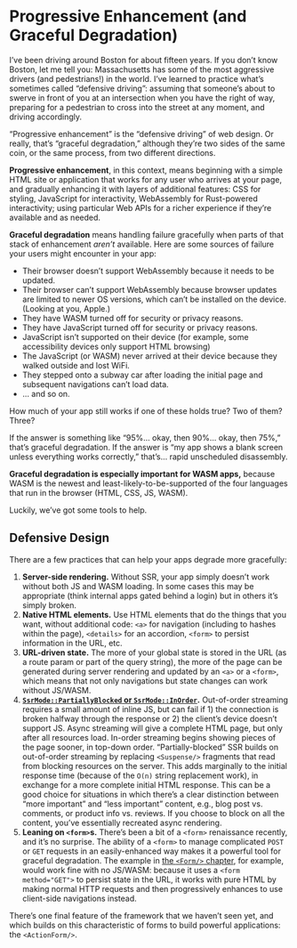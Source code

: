 # Progressive Enhancement (and Graceful Degradation)

I’ve been driving around Boston for about fifteen years. If you don’t know Boston, let me tell you: Massachusetts has some of the most aggressive drivers (and pedestrians!) in the world. I’ve learned to practice what’s sometimes called “defensive driving”: assuming that someone’s about to swerve in front of you at an intersection when you have the right of way, preparing for a pedestrian to cross into the street at any moment, and driving accordingly.

“Progressive enhancement” is the “defensive driving” of web design. Or really, that’s “graceful degradation,” although they’re two sides of the same coin, or the same process, from two different directions.

**Progressive enhancement**, in this context, means beginning with a simple HTML site or application that works for any user who arrives at your page, and gradually enhancing it with layers of additional features: CSS for styling, JavaScript for interactivity, WebAssembly for Rust-powered interactivity; using particular Web APIs for a richer experience if they’re available and as needed.

**Graceful degradation** means handling failure gracefully when parts of that stack of enhancement *aren’t* available. Here are some sources of failure your users might encounter in your app:
- Their browser doesn’t support WebAssembly because it needs to be updated.
- Their browser can’t support WebAssembly because browser updates are limited to newer OS versions, which can’t be installed on the device. (Looking at you, Apple.)
- They have WASM turned off for security or privacy reasons.
- They have JavaScript turned off for security or privacy reasons.
- JavaScript isn’t supported on their device (for example, some accessibility devices only support HTML browsing)
- The JavaScript (or WASM) never arrived at their device because they walked outside and lost WiFi.
- They stepped onto a subway car after loading the initial page and subsequent navigations can’t load data.
- ... and so on.

How much of your app still works if one of these holds true? Two of them? Three? 

If the answer is something like “95%... okay, then 90%... okay, then 75%,” that’s graceful degradation. If the answer is “my app shows a blank screen unless everything works correctly,” that’s... rapid unscheduled disassembly.

**Graceful degradation is especially important for WASM apps,** because WASM is the newest and least-likely-to-be-supported of the four languages that run in the browser (HTML, CSS, JS, WASM).

Luckily, we’ve got some tools to help.

## Defensive Design

There are a few practices that can help your apps degrade more gracefully:
1. **Server-side rendering.** Without SSR, your app simply doesn’t work without both JS and WASM loading. In some cases this may be appropriate (think internal apps gated behind a login) but in others it’s simply broken.
2. **Native HTML elements.** Use HTML elements that do the things that you want, without additional code: `<a>` for navigation (including to hashes within the page), `<details>` for an accordion, `<form>` to persist information in the URL, etc.
3. **URL-driven state.** The more of your global state is stored in the URL (as a route param or part of the query string), the more of the page can be generated during server rendering and updated by an `<a>` or a `<form>`, which means that not only navigations but state changes can work without JS/WASM.
4. **[`SsrMode::PartiallyBlocked` or `SsrMode::InOrder`](https://docs.rs/leptos_router/latest/leptos_router/enum.SsrMode.html).** Out-of-order streaming requires a small amount of inline JS, but can fail if 1) the connection is broken halfway through the response or 2) the client’s device doesn’t support JS. Async streaming will give a complete HTML page, but only after all resources load. In-order streaming begins showing pieces of the page sooner, in top-down order. “Partially-blocked” SSR builds on out-of-order streaming by replacing `<Suspense/>` fragments that read from blocking resources on the server. This adds marginally to the initial response time (because of the `O(n)` string replacement work), in exchange for a more complete initial HTML response. This can be a good choice for situations in which there’s a clear distinction between “more important” and “less important” content, e.g., blog post vs. comments, or product info vs. reviews. If you choose to block on all the content, you’ve essentially recreated async rendering.
5. **Leaning on `<form>`s.** There’s been a bit of a `<form>` renaissance recently, and it’s no surprise. The ability of a `<form>` to manage complicated `POST` or `GET` requests in an easily-enhanced way makes it a powerful tool for graceful degradation. The example in [the `<Form/>` chapter](../router/20_form.md), for example, would work fine with no JS/WASM: because it uses a `<form method="GET">` to persist state in the URL, it works with pure HTML by making normal HTTP requests and then progressively enhances to use client-side navigations instead.

There’s one final feature of the framework that we haven’t seen yet, and which builds on this characteristic of forms to build powerful applications: the `<ActionForm/>`.
